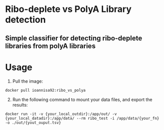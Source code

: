 # Ribo-deplete vs PolyA Library detection
Simple classifier for detecting ribo-deplete libraries from polyA libraries
---

# Usage

1. Pull the image:
```
docker pull ioannisa92:ribo_vs_polya
```
2. Run the following command to mount your data files, and export the results:
```
docker run -it -v {your_local_outdir}:/app/out/ -v {your_local_datadir}:/app/data/ --rm ribo_test -i /app/data/{your_fn} -o ./out/{yout_ouput.tsv}
```
